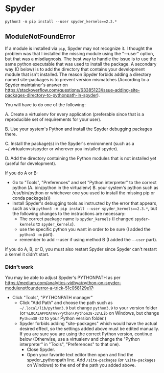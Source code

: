 # Spyder

`python3 -m pip install --user spyder_kernels==2.3.*`

## ModuleNotFoundError
If a module is installed via `pip`, Spyder may not recognize it. I thought the problem was that I installed the missing module using the "--user" option, but that was a misdiagnosis. The best way to handle the issue is to use the same python executable that was used to install the package. A secondary way (D below) is to add the directory that contains your development module that isn't installed. The reason Spyder forbids adding a directory named site-packages is to prevent version mismatches (According to a Spyder maintainer's answer on <https://stackoverflow.com/questions/63385123/issue-adding-site-packages-directory-to-pythonpath-in-spyder>).

You will have to do one of the following:

A. Create a virtualenv for every application (preferable since that is a reproducible set of requirements for your user).

B. Use your system's Python and install the Spyder debugging packages there.

C. Install the package(s) in the Spyder's environment (such as a ~/.virtualenvs/spyder or wherever you installed spyder).

D. Add the directory containing the Python modules that is not installed yet (useful for development).

If you do A or B:
- Go to "Tools", "Preferences" and set "Python interpreter" to the correct python (A. bin/python in the virtualenv)  B. your system's python such as /usr/bin/python or whichever one you used to install the missing pip or conda package(s))
- Install Spyder's debugging tools as instructed by the error that appears, such as via `python3 -m pip install --user spyder_kernels==2.3.*`, but the following changes to the instructions are necessary:
  - The correct package name is `spyder_kernels` (I changed `spyder-kernels` to `spyder_kernels`).
  - use the specific python you want in order to be sure (I added the `python3 -m` part).
  - remember to add --user if using method B (I added the `--user` part).

If you do A, B, or D, you must also restart Spyder since Spyder can't restart a kernel it didn't start.

### Didn't work

You may be able to adjust Spyder's PYTHONPATH as per
<https://medium.com/analytics-vidhya/python-on-spyder-modulenotfounderror-a-trick-51c058129e17>:

- Click "Tools", "PYTHONPATH manager"
  - Click "Add Path" and choose the path such as
    `~/.local/lib/python3.9` but change `python3.9` to
    your version folder (or
    `%LOCALAPPDATA%\Python\Python38-32\Lib` on Windows,
    but change `Python38-32` to your Python version folder.)
  - Spyder forbids adding "site-packages" which would have the actual
    desired effect, so the settings added above must be edited manually.
    If you are sure you are using the correct Python version, continue
    below (Otherwise, use a virtualenv and change the
    "Python interpreter" in "Tools", "Preferences" to that one).
    - Close Spyder.
    - Open your favorite text editor then open and find the
      spyder_pythonpath line. Add `/site-packages` (or `\site-packages`
      on Windows) to the end of the path you added above.

